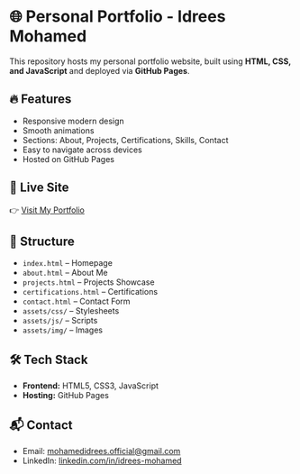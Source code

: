 # 🌐 Personal Portfolio - Idrees Mohamed

This repository hosts my personal portfolio website, built using **HTML, CSS, and JavaScript** and deployed via **GitHub Pages**.

## 🔥 Features
- Responsive modern design
- Smooth animations
- Sections: About, Projects, Certifications, Skills, Contact
- Easy to navigate across devices
- Hosted on GitHub Pages

## 🚀 Live Site
👉 [Visit My Portfolio](https://idreesmohamed.github.io)

## 📂 Structure
- `index.html` – Homepage
- `about.html` – About Me
- `projects.html` – Projects Showcase
- `certifications.html` – Certifications
- `contact.html` – Contact Form
- `assets/css/` – Stylesheets
- `assets/js/` – Scripts
- `assets/img/` – Images

## 🛠️ Tech Stack
- **Frontend:** HTML5, CSS3, JavaScript
- **Hosting:** GitHub Pages

## 📬 Contact
- Email: mohamedidrees.official@gmail.com  
- LinkedIn: [linkedin.com/in/idrees-mohamed](https://linkedin.com/in/idrees-mohamed)  
